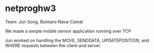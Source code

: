 # netproghw3
Team: Jun Song, Bulmaro Nava-Camal

We made a simple mobile sensor application running over TCP

Jun worked on handling the MOVE, SENDDATA, UPDATEPOSITION, and WHERE requests between the client and server.
